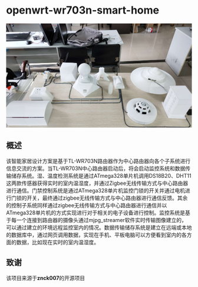 # openwrt-wr703n-smart-home

![](https://raw.githubusercontent.com/Lanhonghao/openwrt-wr703n-smart-home/master/%E6%88%90%E5%93%81%E5%9B%BE/%E6%9C%80%E7%BB%88%E6%88%90%E5%93%81.jpg)
## 概述

该智能家居设计方案是基于TL-WR703N路由器作为中心路由器向各个子系统进行信息交流的方案。当TL-WR703N中心路由器启动后，将会启动监控系统和数据传输储存系统。湿、温度检测系统是通过ATmega328单片机调用DS18B20、DHT11这两款传感器获得实时的室内温湿度，并通过Zigbee无线传输方式与中心路由器进行通信。门禁控制系统是通过ATmega328单片机监控门锁的开关并通过电机进行门锁的开关，最终通过zigbee无线传输方式与中心路由器进行通信反馈。其余的控制子系统同样通过zigbee无线传输方式与中心路由器进行通信并以ATmega328单片机的方式实现进行对于相关的电子设备进行控制。监控系统是基于每一个连接到路由器的摄像头通过mjpg_streamer软件实时传输图像建立的，可以通过建立的环境远程监控室内的情况。数据传输储存系统是建立在远端或本地的数据库中，通过网页调用数据，实现在手机、平板电脑可以方便看到室内的各方面的数据，比如现在实时的室内温湿度。



## 致谢

该项目来源于**znck007**的开源项目

